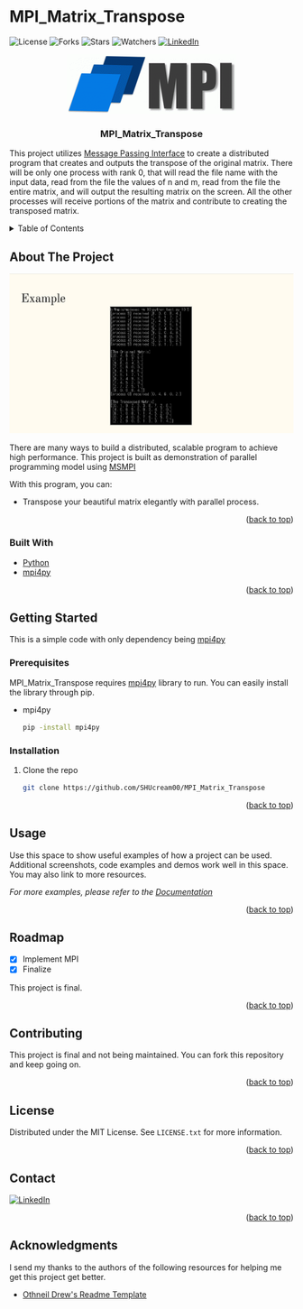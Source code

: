 # MPI_Matrix_Transpose
![License](https://img.shields.io/github/license/SHUcream00/MPI_Matrix_Transpose.svg)
![Forks](https://img.shields.io/github/forks/SHUcream00/MPI_Matrix_Transpose.svg)
![Stars](https://img.shields.io/github/stars/SHUcream00/MPI_Matrix_Transpose.svg)
![Watchers](https://img.shields.io/github/watchers/SHUcream00/MPI_Matrix_Transpose.svg)
[![LinkedIn][linkedin-shield]][linkedin-url]

<div align="center">
  <a href="https://github.com/SHUcream00/MPI_Matrix_Transpose">
    <img src="images/mpi.gif">
  </a>

  <h3 align="center">MPI_Matrix_Transpose</h3>

</div>

This project utilizes [Message Passing Interface](https://en.wikipedia.org/wiki/Message_Passing_Interface) to create a distributed program that creates and outputs the transpose of the original matrix. There will be only one process with rank 0, that will read the file name with the input data, read from the file the values of n and m, read from the file the entire matrix, and will output the resulting matrix on the screen. All the other processes will receive portions of the matrix and contribute to creating the transposed matrix.

<!-- TABLE OF CONTENTS -->
<details>
  <summary>Table of Contents</summary>
  <ol>
    <li>
      <a href="#about-the-project">About The Project</a>
      <ul>
        <li><a href="#built-with">Built With</a></li>
      </ul>
    </li>
    <li>
      <a href="#getting-started">Getting Started</a>
      <ul>
        <li><a href="#prerequisites">Prerequisites</a></li>
        <li><a href="#installation">Installation</a></li>
      </ul>
    </li>
    <li><a href="#usage">Usage</a></li>
    <li><a href="#roadmap">Roadmap</a></li>
    <li><a href="#contributing">Contributing</a></li>
    <li><a href="#license">License</a></li>
    <li><a href="#contact">Contact</a></li>
    <li><a href="#acknowledgments">Acknowledgments</a></li>
  </ol>
</details>



<!-- ABOUT THE PROJECT -->
## About The Project

![Sample_screenshot][example_ss]

There are many ways to build a distributed, scalable program to achieve high performance. 
This project is built as demonstration of parallel programming model using [MSMPI](https://docs.microsoft.com/en-us/message-passing-interface/microsoft-mpi)

With this program, you can:
* Transpose your beautiful matrix elegantly with parallel process.

<p align="right">(<a href="#top">back to top</a>)</p>



### Built With

* [Python](https://www.python.org/)
* [mpi4py](https://mpi4py.readthedocs.io/en/stable/)

<p align="right">(<a href="#top">back to top</a>)</p>



<!-- GETTING STARTED -->
## Getting Started

This is a simple code with only dependency being [mpi4py](https://mpi4py.readthedocs.io/en/stable/)

### Prerequisites

MPI_Matrix_Transpose requires [mpi4py](https://mpi4py.readthedocs.io/en/stable/) library to run. 
You can easily install the library through pip.
* mpi4py
  ```sh
  pip -install mpi4py
  ```

### Installation

1. Clone the repo
   ```sh
   git clone https://github.com/SHUcream00/MPI_Matrix_Transpose
   ```

<p align="right">(<a href="#top">back to top</a>)</p>



<!-- USAGE EXAMPLES -->
## Usage

Use this space to show useful examples of how a project can be used. Additional screenshots, code examples and demos work well in this space. You may also link to more resources.

_For more examples, please refer to the [Documentation](https://example.com)_

<p align="right">(<a href="#top">back to top</a>)</p>

<!-- ROADMAP -->
## Roadmap

- [x] Implement MPI
- [x] Finalize

This project is final.

<p align="right">(<a href="#top">back to top</a>)</p>



<!-- CONTRIBUTING -->
## Contributing

This project is final and not being maintained. You can fork this repository and keep going on.

<p align="right">(<a href="#top">back to top</a>)</p>



<!-- LICENSE -->
## License

Distributed under the MIT License. See `LICENSE.txt` for more information.

<p align="right">(<a href="#top">back to top</a>)</p>



<!-- CONTACT -->
## Contact

[![LinkedIn][linkedin-shield]][linkedin-url]

<p align="right">(<a href="#top">back to top</a>)</p>



<!-- ACKNOWLEDGMENTS -->
## Acknowledgments

I send my thanks to the authors of the following resources for helping me get this project get better.

* [Othneil Drew's Readme Template](https://github.com/othneildrew/Best-README-Template)

<!-- MARKDOWN LINKS & IMAGES -->
<!-- https://www.markdownguide.org/basic-syntax/#reference-style-links -->
[linkedin-shield]: https://img.shields.io/badge/LinkedIn-0077B5?style=for-the-badge&logo=linkedin&logoColor=white
[linkedin-url]: https://www.linkedin.com/in/joon-won-choi
[example_ss]: images/example.png
